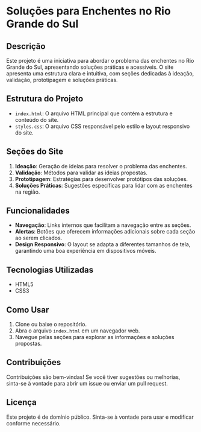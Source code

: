 # Soluções para Enchentes no Rio Grande do Sul

## Descrição

Este projeto é uma iniciativa para abordar o problema das enchentes no Rio Grande do Sul, apresentando soluções práticas e acessíveis. O site apresenta uma estrutura clara e intuitiva, com seções dedicadas à ideação, validação, prototipagem e soluções práticas.

## Estrutura do Projeto

- `index.html`: O arquivo HTML principal que contém a estrutura e conteúdo do site.
- `styles.css`: O arquivo CSS responsável pelo estilo e layout responsivo do site.

## Seções do Site

1. **Ideação**: Geração de ideias para resolver o problema das enchentes.
2. **Validação**: Métodos para validar as ideias propostas.
3. **Prototipagem**: Estratégias para desenvolver protótipos das soluções.
4. **Soluções Práticas**: Sugestões específicas para lidar com as enchentes na região.

## Funcionalidades

- **Navegação**: Links internos que facilitam a navegação entre as seções.
- **Alertas**: Botões que oferecem informações adicionais sobre cada seção ao serem clicados.
- **Design Responsivo**: O layout se adapta a diferentes tamanhos de tela, garantindo uma boa experiência em dispositivos móveis.

## Tecnologias Utilizadas

- HTML5
- CSS3

## Como Usar

1. Clone ou baixe o repositório.
2. Abra o arquivo `index.html` em um navegador web.
3. Navegue pelas seções para explorar as informações e soluções propostas.

## Contribuições

Contribuições são bem-vindas! Se você tiver sugestões ou melhorias, sinta-se à vontade para abrir um issue ou enviar um pull request.

## Licença

Este projeto é de domínio público. Sinta-se à vontade para usar e modificar conforme necessário.
